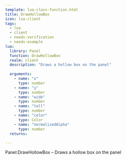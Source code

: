 ```yaml
---
template: lua-class-function.html
title: DrawHollowBox
icon: lua-client
tags:
  - lua
  - client
  - needs-verification
  - needs-example
lua:
  library: Panel
  function: DrawHollowBox
  realm: client
  description: "Draws a hollow box on the panel"
  
  arguments:
    - name: "x"
      type: number
    - name: "y"
      type: number
    - name: "wide"
      type: number
    - name: "tall"
      type: number
    - name: "color"
      type: Color
    - name: "normalizedAlpha"
      type: number
  returns:
    
---
```


<div class="lua__search__keywords">
Panel:DrawHollowBox &#x2013; Draws a hollow box on the panel
</div>
